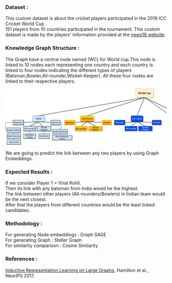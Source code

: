 ### Dataset :

This custom dataset is about the cricket players participated in the 2019 ICC Cricket World Cup .<br />
151 players from 10 countries participated in the tournament. This custom dataset is made by the players' information provided at the [news18 website](https://www.news18.com/cricketnext/icc-world-cup-2019/cricket-teams/).  


### Knowledge Graph Structure :

The Graph have a central node named (WC) for World cup.This node is linked to 10 nodes each representing one country and each country is linked to four nodes indicating the different types of players (Batsman,Bowler,All-rounder,Wicket-Keeper). All these four nodes are linked to their respective players.<br />

![graph illustration](graph_diagram.png)

We are going to predict the link between any two players by using Graph Embeddings.<br />

### Expected Results :

If we consider Player 1 = Virat Kohli.<br />
Then its link with any batsman from India would be the highest.<br />
The link between other players (All-rounders/Bowlers) in Indian team would be the next closest.<br />
After that the players from different countries would be the least linked candidates.<br />

### Methodology :

For generating Node embeddings : Graph SAGE<br />
For generating Graph : Steller Graph<br />
For similarity comparison : Cosine Similarity<br />

### References :

[Inductive Representation Learning on Large Graphs](http://papers.nips.cc/paper/6703-inductive-representation-learning-on-large-graphs), Hamilton et al., NeurIPS 2017.
